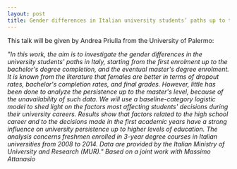 ```yaml
---
layout: post
title: Gender differences in Italian university students’ paths up to the master’s degree enrolment
---
```


This talk will be given by Andrea Priulla from the University of Palermo:

<em>
"In this work, the aim is to investigate the gender differences in the university students' paths in Italy, starting from the first enrolment up to the bachelor's degree completion, and the eventual master's degree enrolment. It is known from the literature that females are better in terms of dropout rates, bachelor's completion rates, and final grades. However, little has been done to analyze the persistence up to the master's level, because of the unavailability of such data. We will use a baseline-category logistic model to shed light on the factors most affecting students' decisions during their university careers. Results show that factors related to the high school career and to the decisions made in the first academic years have a strong influence on university persistence up to higher levels of education. The analysis concerns freshmen enrolled in 3-year degree courses in Italian universities from 2008 to 2014. Data are provided by the Italian Ministry of University and Research (MUR)."
</em>

<em>
Based on a joint work with Massimo Attanasio
</em>
